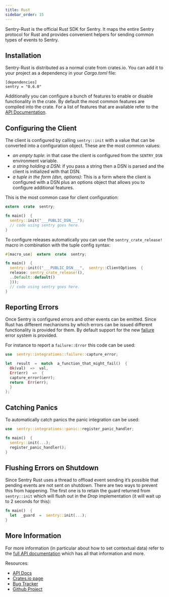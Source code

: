 ```yaml
---
title: Rust
sidebar_order: 15
---
```


Sentry-Rust is the official Rust SDK for Sentry. It maps the entire Sentry protocol for Rust and provides convenient helpers for sending common types of events to Sentry.

## Installation

Sentry-Rust is distributed as a normal crate from crates.io. You can add it to your project as a dependency in your _Cargo.toml_ file:

```
[dependencies]
sentry = "0.6.0"
```

Additionally you can configure a bunch of features to enable or disable functionality in the crate. By default the most common features are compiled into the crate. For a list of features that are available refer to the [API Documentation](https://docs.rs/sentry).

## Configuring the Client

The client is configured by calling `sentry::init` with a value that can be converted into a configuration object. These are the most common values:

-   _an empty tuple_: in that case the client is configured from the `SENTRY_DSN` environment variable.
-   _a string holding a DSN_: if you pass a string then a DSN is parsed and the client is initialized with that DSN.
-   _a tuple in the form (dsn, options)_: This is a form where the client is configured with a DSN plus an options object that allows you to configure additional features.

This is the most common case for client configuration:

```rust
extern  crate  sentry;

fn main()  {
  sentry::init("___PUBLIC_DSN___");
  // code using sentry goes here.
}
```

To configure releases automatically you can use the `sentry_crate_release!` macro in combination with the tuple config syntax:

```rust
#[macro_use]  extern  crate  sentry;

fn main()  {
  sentry::init(("___PUBLIC_DSN___",  sentry::ClientOptions  {
  release: sentry_crate_release!(),
  ..Default::default()
  }));
  // code using sentry goes here.
}
```

## Reporting Errors

Once Sentry is configured errors and other events can be emitted. Since Rust has different mechanisms by which errors can be issued different functionality is provided for them. By default support for the new [failure](https://docs.rs/failure) error system is provided.

For instance to report a `failure::Error` this code can be used:

```rust
use  sentry::integrations::failure::capture_error;

let  result  =  match  a_function_that_might_fail()  {
  Ok(val)  =>  val,
  Err(err)  =>  {
  capture_error(&err);
  return  Err(err);
  }
};
```

## Catching Panics

To automatically catch panics the panic integration can be used:

```rust
use  sentry::integrations::panic::register_panic_handler;

fn main()  {
  sentry::init(...);
  register_panic_handler();
}
```

## Flushing Errors on Shutdown

Since Sentry Rust uses a thread to offload event sending it’s possible that pending events are not sent on shutdown. There are two ways to prevent this from happening. The first one is to retain the guard returned from `sentry::init` which will flush out in the _Drop_ implementation (it will wait up to 2 seconds for this):

```rust
fn main()  {
  let  _guard  =  sentry::init(...);
}
```

## More Information

For more information (in particular about how to set contextual data) refer to the [full API documentation](https://docs.rs/sentry/) which has all that information and more.

Resources:

-   [API Docs](http://docs.rs/sentry)
-   [Crates.io page](http://crates.io/crates/sentry)
-   [Bug Tracker](http://github.com/getsentry/sentry-rust/issues)
-   [Github Project](http://github.com/getsentry/sentry-rust)
